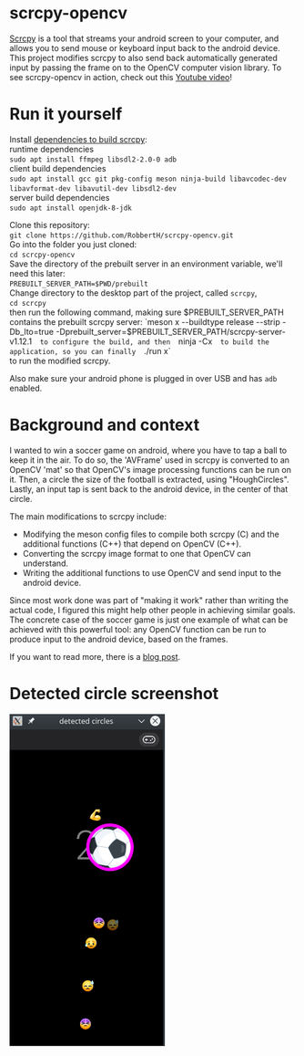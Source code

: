 # scrcpy-opencv
[Scrcpy](https://github.com/Genymobile/scrcpy) is a tool that streams your android screen to your computer, and allows you to send mouse or keyboard input back to the android device.
This project modifies scrcpy to also send back automatically generated input by passing the frame on to the OpenCV computer vision library.
To see scrcpy-opencv in action, check out this [Youtube video](https://www.youtube.com/watch?v=4Ikzw7TttuU)!

# Run it yourself
Install [dependencies to build scrcpy](https://github.com/Genymobile/scrcpy/blob/master/BUILD.md):  
runtime dependencies  
`sudo apt install ffmpeg libsdl2-2.0-0 adb`  
client build dependencies  
`sudo apt install gcc git pkg-config meson ninja-build libavcodec-dev libavformat-dev libavutil-dev libsdl2-dev`  
server build dependencies  
`sudo apt install openjdk-8-jdk`  

Clone this repository:  
`git clone https://github.com/RobbertH/scrcpy-opencv.git`  
Go into the folder you just cloned:  
`cd scrcpy-opencv`  
Save the directory of the prebuilt server in an environment variable, we'll need this later:  
`PREBUILT_SERVER_PATH=$PWD/prebuilt`  
Change directory to the desktop part of the project, called `scrcpy`,  
`cd scrcpy`  
then run the following command, making sure $PREBUILT_SERVER_PATH contains the prebuilt scrcpy server:    
`meson x --buildtype release --strip -Db_lto=true -Dprebuilt_server=$PREBUILT_SERVER_PATH/scrcpy-server-v1.12.1`  
to configure the build, and then  
`ninja -Cx`  
to build the application, so you can finally  
`./run x`  
to run the modified scrcpy.

Also make sure your android phone is plugged in over USB and has `adb` enabled.

# Background and context
I wanted to win a soccer game on android, where you have to tap a ball to keep it in the air.
To do so, the 'AVFrame' used in scrcpy is converted to an OpenCV 'mat' so that OpenCV's image processing functions can be run on it.
Then, a circle the size of the football is extracted, using "HoughCircles".
Lastly, an input tap is sent back to the android device, in the center of that circle.

The main modifications to scrcpy include:
* Modifying the meson config files to compile both scrcpy (C) and the additional functions (C++) that depend on OpenCV (C++).
* Converting the scrcpy image format to one that OpenCV can understand.
* Writing the additional functions to use OpenCV and send input to the android device.

Since most work done was part of "making it work" rather than writing the actual code, I figured this might help other people in achieving similar goals.
The concrete case of the soccer game is just one example of what can be achieved with this powerful tool:
any OpenCV function can be run to produce input to the android device, based on the frames.

If you want to read more, there is a [blog post](https://robberthofman.com/projects/2020/03/30/hacking-scrcpy-to-win-fb-soccer-game/).

# Detected circle screenshot
![detected_circle.png](detected_circle.png)
